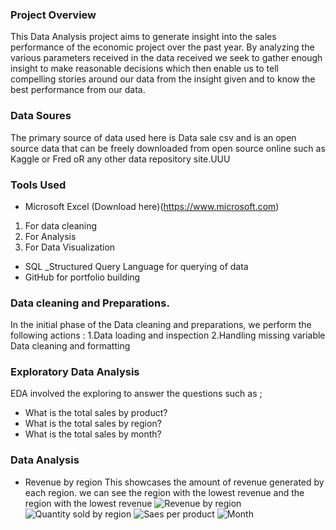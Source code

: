 ### Project Overview
This Data Analysis project aims to generate insight into the sales performance of the economic project over the past year. By analyzing the various parameters received in the data received we seek to gather enough insight to make reasonable decisions which then enable us to tell compelling stories around our data from the insight given and to know the best performance from our data.

### Data Soures
The primary source of data used here is Data sale csv and is an open source data that can be freely downloaded from open source online such as Kaggle or Fred oR any other data repository site.UUU

### Tools Used

- Microsoft Excel (Download here)(https://www.microsoft.com)
1. For data cleaning
2. For Analysis
3. For Data Visualization
- SQL _Structured Query Language for querying of data
- GitHub for portfolio building

### Data cleaning and Preparations. 
In the initial phase of the Data cleaning and preparations, we perform the following actions :
1.Data loading and inspection
2.Handling missing variable
Data cleaning and formatting

### Exploratory Data Analysis
EDA involved the exploring to answer the questions such as ;
- What is the total sales by product?
- What is the total sales by region?
- What is the total sales by month?

### Data Analysis
- Revenue by region
  This showcases the amount of revenue generated by each region. we can see the region with the lowest revenue and the region with the lowest revenue
![Revenue by region](https://github.com/user-attachments/assets/c955156f-cf72-4de5-8263-479f5ae150c4)
![Quantity sold by  region](https://github.com/user-attachments/assets/960ced9b-934b-4497-9449-9dae4b2aedf0)
![Saes per product](https://github.com/user-attachments/assets/e10f0aa7-4501-4699-961a-011c744c61c1)
![Month](https://github.com/user-attachments/assets/39963a5c-0ef3-41e6-a3b9-50c728bbb8c2)

